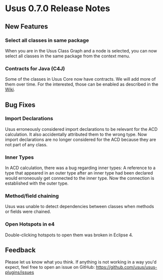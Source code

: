 # Usus 0.7.0 Release Notes

## New Features

### Select all classes in same package

When you are in the Usus Class Graph and a node is selected, you can now select all classes in the same package from the context menu.

### Contracts for Java (C4J)

Some of the classes in Usus Core now have contracts. We will add more of them over time. For the interested, those can be enabled as described in the
[Wiki](http://code.google.com/p/projectusus/wiki/Contracts4Java).

## Bug Fixes

### Import Declarations

Usus erroneously considered import declarations to be relevant for the ACD calculation. It also accidentally attributed them to the wrong type. Now import declarations are no longer considered for the ACD because they are not part of any class.

### Inner Types

In ACD calculation, there was a bug regarding inner types: A reference to a type that appeared in an outer type after an inner type had been declared would erroneously get connected to the inner type. Now the connection is established with the outer type.

### Method/field chaining

Usus was unable to detect dependencies between classes when methods or fields were chained.

### Open Hotspots in e4

Double-clicking hotspots to open them was broken in Eclipse 4.

## Feedback

Please let us know what you think. If anything is not working in a way you'd expect, feel free to open an issue on GitHub: https://github.com/usus/usus-plugins/issues
